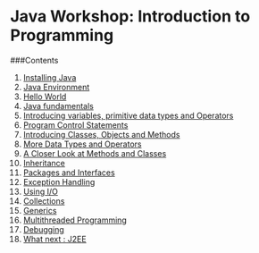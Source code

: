 # Java Workshop: Introduction to Programming

###Contents
1. [Installing Java]()
2. [Java Environment]()
3. [Hello World]()
4. [Java fundamentals]()
5. [Introducing variables, primitive data types and Operators]()
6. [Program Control Statements]()
7. [Introducing Classes, Objects and Methods]()
8. [More Data Types and Operators]()
9. [A Closer Look at Methods and Classes]()
10. [Inheritance]()
11. [Packages and Interfaces]()
12. [Exception Handling]()
13. [Using I/O]()
14. [Collections]()
15. [Generics]()
16. [Multithreaded Programming]()
17. [Debugging]()
18. [What next : J2EE]()
